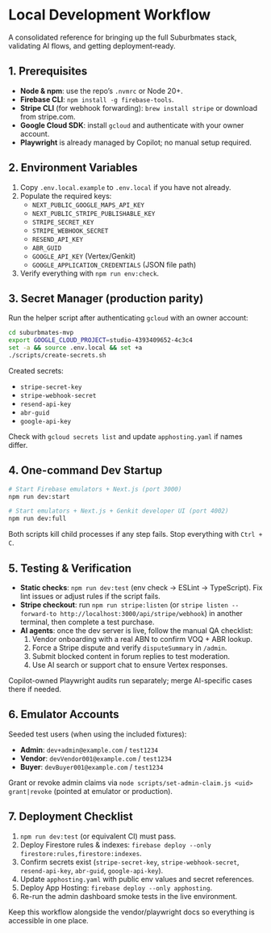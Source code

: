 # Local Development Workflow

A consolidated reference for bringing up the full Suburbmates stack, validating AI flows, and getting deployment‑ready.

## 1. Prerequisites

- **Node & npm**: use the repo’s `.nvmrc` or Node 20+.
- **Firebase CLI**: `npm install -g firebase-tools`.
- **Stripe CLI** (for webhook forwarding): `brew install stripe` or download from stripe.com.
- **Google Cloud SDK**: install `gcloud` and authenticate with your owner account.
- **Playwright** is already managed by Copilot; no manual setup required.

## 2. Environment Variables

1. Copy `.env.local.example` to `.env.local` if you have not already.
2. Populate the required keys:
   - `NEXT_PUBLIC_GOOGLE_MAPS_API_KEY`
   - `NEXT_PUBLIC_STRIPE_PUBLISHABLE_KEY`
   - `STRIPE_SECRET_KEY`
   - `STRIPE_WEBHOOK_SECRET`
   - `RESEND_API_KEY`
   - `ABR_GUID`
   - `GOOGLE_API_KEY` (Vertex/Genkit)
   - `GOOGLE_APPLICATION_CREDENTIALS` (JSON file path)
3. Verify everything with `npm run env:check`.

## 3. Secret Manager (production parity)

Run the helper script after authenticating `gcloud` with an owner account:

```bash
cd suburbmates-mvp
export GOOGLE_CLOUD_PROJECT=studio-4393409652-4c3c4
set -a && source .env.local && set +a
./scripts/create-secrets.sh
```

Created secrets:
- `stripe-secret-key`
- `stripe-webhook-secret`
- `resend-api-key`
- `abr-guid`
- `google-api-key`

Check with `gcloud secrets list` and update `apphosting.yaml` if names differ.

## 4. One-command Dev Startup

```bash
# Start Firebase emulators + Next.js (port 3000)
npm run dev:start

# Start emulators + Next.js + Genkit developer UI (port 4002)
npm run dev:full
```

Both scripts kill child processes if any step fails. Stop everything with `Ctrl + C`.

## 5. Testing & Verification

- **Static checks**: `npm run dev:test` (env check → ESLint → TypeScript). Fix lint issues or adjust rules if the script fails.
- **Stripe checkout**: run `npm run stripe:listen` (or `stripe listen --forward-to http://localhost:3000/api/stripe/webhook`) in another terminal, then complete a test purchase.
- **AI agents**: once the dev server is live, follow the manual QA checklist:
  1. Vendor onboarding with a real ABN to confirm VOQ + ABR lookup.
  2. Force a Stripe dispute and verify `disputeSummary` in `/admin`.
  3. Submit blocked content in forum replies to test moderation.
  4. Use AI search or support chat to ensure Vertex responses.

Copilot-owned Playwright audits run separately; merge AI-specific cases there if needed.

## 6. Emulator Accounts

Seeded test users (when using the included fixtures):
- **Admin**: `dev+admin@example.com` / `test1234`
- **Vendor**: `devVendor001@example.com` / `test1234`
- **Buyer**: `devBuyer001@example.com` / `test1234`

Grant or revoke admin claims via `node scripts/set-admin-claim.js <uid> grant|revoke` (pointed at emulator or production).

## 7. Deployment Checklist

1. `npm run dev:test` (or equivalent CI) must pass.
2. Deploy Firestore rules & indexes: `firebase deploy --only firestore:rules,firestore:indexes`.
3. Confirm secrets exist (`stripe-secret-key`, `stripe-webhook-secret`, `resend-api-key`, `abr-guid`, `google-api-key`).
4. Update `apphosting.yaml` with public env values and secret references.
5. Deploy App Hosting: `firebase deploy --only apphosting`.
6. Re-run the admin dashboard smoke tests in the live environment.

Keep this workflow alongside the vendor/playwright docs so everything is accessible in one place.
